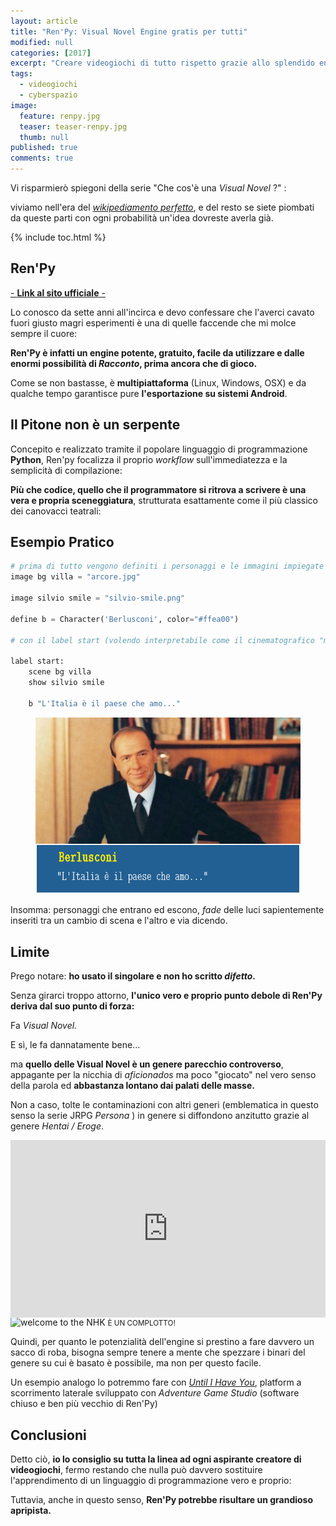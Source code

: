 ```yaml
---
layout: article
title: "Ren'Py: Visual Novel Engine gratis per tutti"
modified: null
categories: [2017]
excerpt: "Creare videogiochi di tutto rispetto grazie allo splendido engine di PyTom Rothamel"
tags:
  - videogiochi
  - cyberspazio
image: 
  feature: renpy.jpg
  teaser: teaser-renpy.jpg
  thumb: null
published: true
comments: true
---
```


Vi risparmierò spiegoni della serie "Che cos'è una _Visual Novel_ ?" : 

viviamo nell'era del  [_wikipediamento perfetto_](https://it.wikipedia.org/wiki/Visual_novel), e del resto se siete piombati da queste parti con ogni probabilità un'idea dovreste averla già.

{% include toc.html %} 

## Ren'Py

[- **Link al sito ufficiale** - ](https://renpy.org/)

Lo conosco da sette anni all'incirca e devo confessare che l'averci cavato fuori giusto magri esperimenti è una di quelle faccende che mi molce sempre il cuore:

**Ren'Py è infatti un engine potente, gratuito, facile da utilizzare e dalle enormi possibilità di _Racconto_, prima ancora che di gioco.**

Come se non bastasse, è **multipiattaforma** (Linux, Windows, OSX) e da qualche tempo garantisce pure **l'esportazione su sistemi Android**.

## Il Pitone non è un serpente 

Concepito e realizzato tramite il popolare linguaggio di programmazione **Python**, Ren'py focalizza il proprio _workflow_ sull'immediatezza e la semplicità di compilazione:

**Più che codice, quello che il programmatore si ritrova a scrivere è una vera e propria sceneggiatura**, strutturata esattamente come il più classico dei canovacci teatrali: 

## Esempio Pratico

```python
# prima di tutto vengono definiti i personaggi e le immagini impiegate dal gioco
image bg villa = "arcore.jpg"

image silvio smile = "silvio-smile.png"

define b = Character('Berlusconi', color="#ffea00")

# con il label start (volendo interpretabile come il cinematografico "motore, azione!") inizia la visual novel vera e propria

label start:
    scene bg villa
    show silvio smile

    b "L'Italia è il paese che amo..."

```

<figure>
<img src='/images/renpysconi.jpg' alt='Renpysconi'>
</figure>

Insomma: personaggi che entrano ed escono, _fade_ delle luci sapientemente inseriti tra un cambio di scena e l'altro e via dicendo.

## Limite

Prego notare: **ho usato il singolare e non ho scritto _difetto_.**

Senza girarci troppo attorno, **l'unico vero e proprio punto debole di Ren'Py deriva dal suo punto di forza:**

Fa _Visual Novel._

E sì, le fa dannatamente bene...

ma **quello delle Visual Novel  è un genere parecchio controverso**, appagante per la nicchia di _aficionados_ ma poco "giocato" nel vero senso della parola ed **abbastanza lontano dai palati delle masse.**

Non a caso, tolte le contaminazioni con altri generi (emblematica in questo senso la serie JRPG  _Persona_ ) in genere si diffondono anzitutto grazie al genere _Hentai / Eroge_. 

<div style="position:relative;height:0;padding-bottom:56.25%"><iframe src="https://www.youtube.com/embed/LsgwD4ehYI4?ecver=2" width="640" height="360" frameborder="0" style="position:absolute;width:100%;height:100%;left:0" allowfullscreen></iframe></div>

<img src='' alt='welcome to the NHK'>
<small> È UN COMPLOTTO!</small>

Quindi, per quanto le potenzialità dell'engine  si prestino a fare davvero un sacco di roba, bisogna sempre tenere a mente che spezzare i binari del genere su cui è basato è possibile, ma non per questo facile.

Un esempio analogo lo potremmo fare con [_Until I Have You_](http://xabacadabra.com/2016/until-i-have-you/), platform a scorrimento laterale sviluppato con _Adventure Game Studio_ (software chiuso e ben più vecchio di Ren'Py)

## Conclusioni

Detto ciò, **io lo consiglio su tutta la linea ad ogni aspirante creatore di videogiochi**, fermo restando che nulla può davvero sostituire l'apprendimento di un linguaggio di programmazione vero e proprio: 

Tuttavia, anche in questo senso, **Ren'Py potrebbe risultare un grandioso apripista.**

<div class="hreview" style="display: none;">
<span class="item"> <span style="font-size: xx-small;"><span style="font-family: &quot;trebuchet ms&quot; , sans-serif;"><span class="fn">Ren'Py</span><br /> </span></span></span><span style="font-size: xx-small;"><span style="font-family: &quot;trebuchet ms&quot; , sans-serif;"> Recensito da: <span class="reviewer">Andrea Corinti</span> Data: <span class="dtreviewed">Apr 25 2017<br /> </span> Voto: <span class="rating">5</span></span></span></div>
